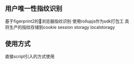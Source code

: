 ## 用户唯一性指纹识别
基于figerprint2的浏览器指纹识别 
使用rollupjs作为sdk打包工
具  
将生产的指纹存储到cookie session storagy localstoragy  
## 使用方式
直接script引入的方式使用